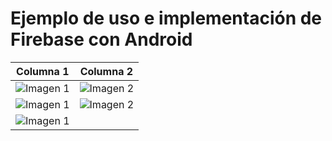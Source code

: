 # Ejemplo de uso e implementación de Firebase con Android

| Columna 1                                              | Columna 2                                              |
|--------------------------------------------------------|--------------------------------------------------------|
| ![Imagen 1](![1.png](app/src/main/res/drawable/1.png)) | ![Imagen 2](![2.png](app/src/main/res/drawable/2.png)) |
| ![Imagen 1](![1.png](app/src/main/res/drawable/3.png)) | ![Imagen 2](![2.png](app/src/main/res/drawable/4.png)) |
| ![Imagen 1](![1.png](app/src/main/res/drawable/5.png)) |                                                        |

